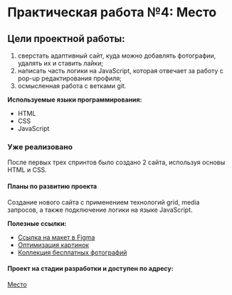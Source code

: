 # Практическая работа №4: Место
## Цели проектной работы:
1) сверстать адаптивный сайт, куда можно добавлять фотографии, удалять их и ставить лайки;
2) написать часть логики на JavaScript, которая отвечает за работу с pop-up редактирования профиля;
3) осмысленная работа с ветками git.

**Используемые языки программирования:**
* HTML
* CSS
* JavaScript

### Уже реализовано
После первых трех спринтов было создано 2 сайта, используя основы HTML и CSS.

#### Планы по развитию проекта
Создание нового сайта с применением технологий grid, media запросов, а также подключение логики на языке JavaScript.

**Полезные ссылки:**
* [Ссылка на макет в Figma](https://www.figma.com/file/2cn9N9jSkmxD84oJik7xL7/JavaScript.-Sprint-4?node-id=0%3A1)
* [Оптимизация картинок](https://tinypng.com/)
* [Коллекция бесплатных фотографий](https://unsplash.com/)

#### Проект на стадии разработки и доступен по адресу:
[Место](https://gitkosarev.github.io/mesto/index.html)